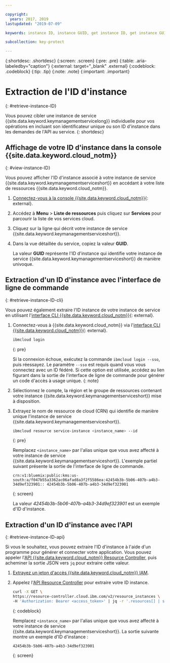 ```yaml
---

copyright:
  years: 2017, 2019
lastupdated: "2019-07-09"

keywords: instance ID, instance GUID, get instance ID, get instance GUID, instance ID API, instance ID CLI

subcollection: key-protect

---
```


{:shortdesc: .shortdesc}
{:screen: .screen}
{:pre: .pre}
{:table: .aria-labeledby="caption"}
{:external: target="_blank" .external}
{:codeblock: .codeblock}
{:tip: .tip}
{:note: .note}
{:important: .important}

# Extraction de l'ID d'instance
{: #retrieve-instance-ID}

Vous pouvez cibler une instance de service {{site.data.keyword.keymanagementservicelong}} individuelle pour vos opérations en incluant son identificateur unique ou son ID d'instance dans les demandes de l'API au service.
{: shortdesc}

## Affichage de votre ID d'instance dans la console {{site.data.keyword.cloud_notm}}
{: #view-instance-ID}

Vous pouvez afficher l'ID d'instance associé à votre instance de service {{site.data.keyword.keymanagementserviceshort}} en accédant à votre liste de ressources {{site.data.keyword.cloud_notm}}.

1. [Connectez-vous à la console {{site.data.keyword.cloud_notm}}](https://{DomainName}){: external}.
2. Accédez à **Menu** &gt; **Liste de ressources** puis cliquez sur **Services** pour parcourir la liste de vos services cloud.
3. Cliquez sur la ligne qui décrit votre instance de service {{site.data.keyword.keymanagementserviceshort}}.
4. Dans la vue détaillée du service, copiez la valeur **GUID**.

    La valeur **GUID** représente l'ID d'instance qui identifie votre instance de service {{site.data.keyword.keymanagementserviceshort}} de manière univoque.

## Extraction d'un ID d'instance avec l'interface de ligne de commande
{: #retrieve-instance-ID-cli}

Vous pouvez également extraire l'ID instance de votre instance de service en utilisant l'[interface CLI {{site.data.keyword.cloud_notm}}](/docs/cli?topic=cloud-cli-getting-started){: external}.

1. Connectez-vous à {{site.data.keyword.cloud_notm}} via l'[interface CLI {{site.data.keyword.cloud_notm}}](/docs/cli?topic=cloud-cli-getting-started){: external}.

    ```sh
    ibmcloud login 
    ```
    {: pre}

    Si la connexion échoue, exécutez la commande `ibmcloud login --sso`, puis réessayez. Le paramètre `--sso` est requis quand vous vous connectez avec un ID fédéré. Si cette option est utilisée, accédez au lien figurant dans la sortie de l'interface de ligne de commande pour générer un code d'accès à usage unique.
    {: note}

2. Sélectionnez le compte, la région et le groupe de ressources contenant votre instance {{site.data.keyword.keymanagementserviceshort}} mise à disposition.

3. Extrayez le nom de ressource de cloud (CRN) qui identifie de manière unique l'instance de service {{site.data.keyword.keymanagementserviceshort}}. 

    ```sh
    ibmcloud resource service-instance <instance_name> --id
    ```
    {: pre}

    Remplacez `<instance_name>` par l'alias unique que vous avez affecté à votre instance de service {{site.data.keyword.keymanagementserviceshort}}. L'exemple partiel suivant présente la sortie de l'interface de ligne de commande.

    ```
    crn:v1:bluemix:public:kms:us-south:a/f047b55a3362ac06afad8a3f2f5586ea:42454b3b-5b06-407b-a4b3-34d9ef323901:: 42454b3b-5b06-407b-a4b3-34d9ef323901
    ```
    {: screen}

    La valeur _42454b3b-5b06-407b-a4b3-34d9ef323901_ est un exemple d'ID d'instance.


## Extraction d'un ID d'instance avec l'API
{: #retrieve-instance-ID-api}

Si vous le souhaitez, vous pouvez extraire l'ID d'instance à l'aide d'un programme pour générer et connecter votre application. Vous pouvez appeler l'[API {{site.data.keyword.cloud_notm}} Resource Controller](https://{DomainName}/apidocs/resource-controller), puis acheminer la sortie JSON vers `jq` pour extraire cette valeur.

1. [Extrayez un jeton d'accès {{site.data.keyword.cloud_notm}} IAM](/docs/services/key-protect?topic=key-protect-retrieve-access-token).
2. Appelez l'[API Resource Controller](https://{DomainName}/apidocs/resource-controller) pour extraire votre ID instance.

    ```sh
    curl -X GET \
    https://resource-controller.cloud.ibm.com/v2/resource_instances \
    -H 'Authorization: Bearer <access_token>' | jq -r '.resources[] | select(.name | contains("<instance_name>")) | .guid'
    ```
    {: codeblock}

    Remplacez `<instance_name>` par l'alias unique que vous avez affecté à votre instance de service {{site.data.keyword.keymanagementserviceshort}}. La sortie suivante montre un exemple d'ID d'instance :

    ```
    42454b3b-5b06-407b-a4b3-34d9ef323901
    ```
    {: screen}

